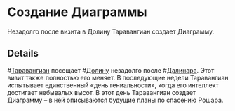 # Создание Диаграммы
Незадолго после визита в Долину Таравангиан создает Диаграмму.

## Details
#[Таравангиан](characters/taravangian) посещает #[Долину](locations/valley) незадолго после #[Далинара](characters/dalinar). Этот визит также полностью его меняет. В последующие недели Таравангиан испытывает единственный «день гениальности», когда его интеллект достигает небывалых высот. В этот день Таравангиан создает Диаграмму – в ней описываются будущие планы по спасению Рошара.
